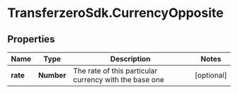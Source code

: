 # TransferzeroSdk.CurrencyOpposite

## Properties
Name | Type | Description | Notes
------------ | ------------- | ------------- | -------------
**rate** | **Number** | The rate of this particular currency with the base one | [optional] 


